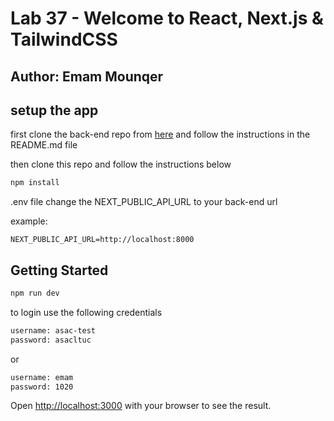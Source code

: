 # Lab 37 - Welcome to React, Next.js & TailwindCSS

## Author: Emam Mounqer

## setup the app

first clone the back-end repo from [here](https://github.com/emammounqer/cookie-stand-api)
and follow the instructions in the README.md file

then clone this repo and follow the instructions below

```bash
npm install
```

.env file
change the NEXT_PUBLIC_API_URL to your back-end url

example:

```file
NEXT_PUBLIC_API_URL=http://localhost:8000
```

## Getting Started

```bash
npm run dev
```

to login use the following credentials

```bash
username: asac-test
password: asacltuc
```

or

```bash
username: emam
password: 1020
```

Open [http://localhost:3000](http://localhost:3000) with your browser to see the result.
